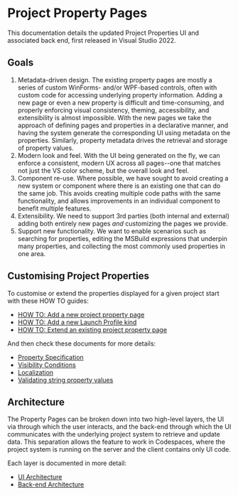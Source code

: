 ﻿# Project Property Pages

This documentation details the updated Project Properties UI and associated back end, first released in Visual Studio 2022.

## Goals

1. Metadata-driven design. The existing property pages are mostly a series of custom WinForms- and/or WPF-based controls, often with custom code for accessing underlying property information. Adding a new page or even a new property is difficult and time-consuming, and properly enforcing visual consistency, theming, accessibility, and extensibility is almost impossible. With the new pages we take the approach of defining pages and properties in a declarative manner, and having the system generate the corresponding UI using metadata on the properties. Similarly, property metadata drives the retrieval and storage of property values.
2. Modern look and feel. With the UI being generated on the fly, we can enforce a consistent, modern UX across all pages--one that matches not just the VS color scheme, but the overall look and feel.
3. Component re-use. Where possible, we have sought to avoid creating a new system or component where there is an existing one that can do the same job. This avoids creating multiple code paths with the same functionality, and allows improvements in an individual component to benefit multiple features.
4. Extensibility. We need to support 3rd parties (both internal and external) adding both entirely new pages _and_ customizing the pages we provide. 
5. Support new functionality. We want to enable scenarios such as searching for properties, editing the MSBuild expressions that underpin many properties, and collecting the most commonly used properties in one area.

## Customising Project Properties

To customise or extend the properties displayed for a given project start with these HOW TO guides:

- [HOW TO: Add a new project property page](how-to-add-a-new-project-property-page.md)
- [HOW TO: Add a new Launch Profile kind](how-to-add-a-new-launch-profile-kind.md)
- [HOW TO: Extend an existing project property page](how-to-extend-a-project-property-page.md)

And then check these documents for more details:

- [Property Specification](property-specification.md)
- [Visibility Conditions](visibility-conditions.md)
- [Localization](localization.md)
- [Validating string property values](string-property-validation.md)


## Architecture

The Property Pages can be broken down into two high-level layers, the UI via through which the user interacts, and the back-end through which the UI communicates with the underlying project system to retrieve and update data. This separation allows the feature to work in Codespaces, where the project system is running on the server and the client contains only UI code.

Each layer is documented in more detail:

- [UI Architecture](ui-architecture.md)
- [Back-end Architecture](back-end-architecture.md)
